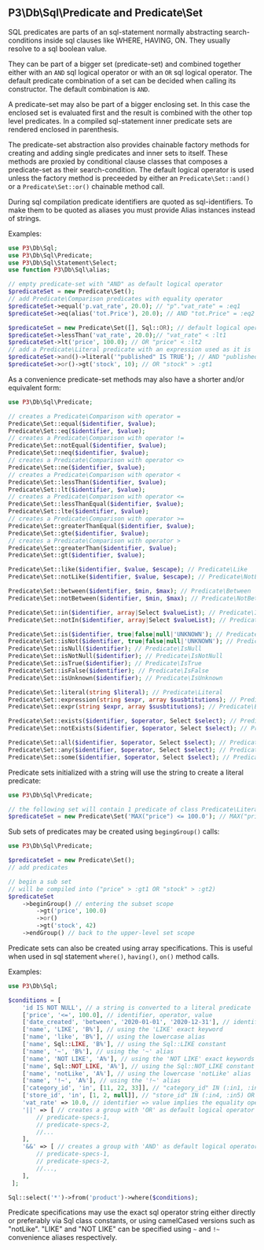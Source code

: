 ## P3\Db\Sql\Predicate and Predicate\Set

SQL predicates are parts of an sql-statement normally abstracting search-conditions
inside sql clauses like WHERE, HAVING, ON. They usually resolve to a sql boolean value.

They can be part of a bigger set (predicate-set) and combined together either with
an `AND` sql logical operator or with an `OR` sql logical operator. The default
predicate combination of a set can be decided when calling its constructor. The default
combination is `AND`.

A predicate-set may also be part of a bigger enclosing set. In this case the enclosed
set is evaluated first and the result is combined with the other top level predicates.
In a compiled sql-statement inner predicate sets are rendered enclosed in parenthesis.

The predicate-set abstraction also provides chainable factory methods for creating
and adding single predicates and inner sets to itself.
These methods are proxied by conditional clause classes that composes a predicate-set
as their search-condition.
The default logical operator is used unless the factory method is preceeded by either
an `Predicate\Set::and()` or a `Predicate\Set::or()` chainable method call.

During sql compilation predicate identifiers are quoted as sql-identifiers. To make
them to be quoted as aliases you must provide Alias instances instead of strings.

Examples:

```php
use P3\Db\Sql;
use P3\Db\Sql\Predicate;
use P3\Db\Sql\Statement\Select;
use function P3\Db\Sql\alias;

// empty predicate-set with "AND" as default logical operator
$predicateSet = new Predicate\Set();
// add Predicate\Comparison predicates with equality operator
$predicateSet->equal('p.vat_rate', 20.0); // "p"."vat_rate" = :eq1
$predicateSet->eq(alias('tot.Price'), 20.0); // AND "tot.Price" = :eq2

$predicateSet = new Predicate\Set([], Sql::OR); // default logical operator is "OR"
$predicateSet->lessThan('vat_rate', 20.0);// "vat_rate" < :lt1
$predicateSet->lt('price', 100.0); // OR "price" < :lt2
// add a Predicate\Literal predicate with an expression used as it is
$predicateSet->and()->literal('"published" IS TRUE'); // AND "published" IS TRUE
$predicateSet->or()->gt('stock', 10); // OR "stock" > :gt1
```

As a convenience predicate-set methods may also have a shorter and/or equivalent form:

```php
use P3\Db\Sql\Predicate;

// creates a Predicate\Comparison with operator =
Predicate\Set::equal($identifier, $value);
Predicate\Set::eq($identifier, $value);
// creates a Predicate\Comparison with operator !=
Predicate\Set::notEqual($identifier, $value);
Predicate\Set::neq($identifier, $value);
// creates a Predicate\Comparison with operator <>
Predicate\Set::ne($identifier, $value);
// creates a Predicate\Comparison with operator <
Predicate\Set::lessThan($identifier, $value);
Predicate\Set::lt($identifier, $value);
// creates a Predicate\Comparison with operator <=
Predicate\Set::lessThanEqual($identifier, $value);
Predicate\Set::lte($identifier, $value);
// creates a Predicate\Comparison with operator >=
Predicate\Set::greaterThanEqual($identifier, $value);
Predicate\Set::gte($identifier, $value);
// creates a Predicate\Comparison with operator >
Predicate\Set::greaterThan($identifier, $value);
Predicate\Set::gt($identifier, $value);

Predicate\Set::like($identifier, $value, $escape); // Predicate\Like
Predicate\Set::notLike($identifier, $value, $escape); // Predicate\NotLike

Predicate\Set::between($identifier, $min, $max); // Predicate\Between
Predicate\Set::notBetween($identifier, $min, $max); // Predicate\NotBetween

Predicate\Set::in($identifier, array|Select $valueList); // Predicate\In
Predicate\Set::notIn($identifier, array|Select $valueList); // Predicate\NotIn

Predicate\Set::is($identifier, true|false|null|'UNKNOWN'); // Predicate\Is
Predicate\Set::isNot($identifier, true|false|null|'UNKNOWN'); // Predicate\IsNot
Predicate\Set::isNull($identifier); // Predicate\IsNull
Predicate\Set::isNotNull($identifier); // Predicate\IsNotNull
Predicate\Set::isTrue($identifier); // Predicate\IsTrue
Predicate\Set::isFalse($identifier); // Predicate\IsFalse
Predicate\Set::isUnknown($identifier); // Predicate\IsUnknown

Predicate\Set::literal(string $literal); // Predicate\Literal
Predicate\Set::expression(string $expr, array $susbtitutions); // Predicate\Expression
Predicate\Set::expr(string $expr, array $susbtitutions); // Predicate\Expression

Predicate\Set::exists($identifier, $operator, Select $select); // Predicate\Exists
Predicate\Set::notExists($identifier, $operator, Select $select); // Predicate\NotExists

Predicate\Set::all($identifier, $operator, Select $select); // Predicate\All
Predicate\Set::any($identifier, $operator, Select $select); // Predicate\Any
Predicate\Set::some($identifier, $operator, Select $select); // Predicate\Some
```

Predicate sets initialized with a string will use the string to create a literal predicate:

```php
use P3\Db\Sql\Predicate;

// the following set will contain 1 predicate of class Predicate\Literal
$predicateSet = new Predicate\Set('MAX("price") <= 100.0'); // MAX("price") <= 100.0
```

Sub sets of predicates may be created using `begingGroup()` calls:

```php
use P3\Db\Sql\Predicate;

$predicateSet = new Predicate\Set();
// add predicates

// begin a sub set
// will be compiled into ("price" > :gt1 OR "stock" > :gt2)
$predicateSet
    ->beginGroup() // entering the subset scope
        ->gt('price', 100.0)
        ->or()
        ->gt('stock', 42)
    ->endGroup() // back to the upper-level set scope
```

Predicate sets can also be created using array specifications. This is useful when
used in sql statement `where()`, `having()`, `on()` method calls.

Examples:

```php
use P3\Db\Sql;

$conditions = [
    'id IS NOT NULL', // a string is converted to a literal predicate
    ['price', '<=', 100.0], // identifier, operator, value
    ['date_created', 'between', '2020-01-01', '2020-12-31'], // identifier, operator, value, extra-value
    ['name', 'LIKE', 'B%'], // using the 'LIKE' exact keyword
    ['name', 'like', 'B%'], // using the lowercase alias
    ['name', Sql::LIKE, 'B%'], // using the Sql::LIKE constant
    ['name', '~', 'B%'], // using the '~' alias
    ['name', 'NOT LIKE', 'A%'], // using the 'NOT LIKE' exact keywords
    ['name', Sql::NOT_LIKE, 'A%'], // using the Sql::NOT_LIKE constant
    ['name', 'notLike', 'A%'], // using the lowercase 'notLike' alias
    ['name', '!~', 'A%'], // using the '!~' alias
    ['category_id', 'in', [11, 22, 33]], // "category_id" IN (:in1, :in2, :in3)
    ['store_id', 'in', [1, 2, null]], // "store_id" IN (:in4, :in5) OR "store_id" IS NULL
    'vat_rate' => 10.0, // identifier => value implies the equality operator
    '||' => [ // creates a group with 'OR' as default logical operator
        // predicate-specs-1,
        // predicate-specs-2,
        //...
    ],
    '&&' => [ // creates a group with 'AND' as default logical operator
        // predicate-specs-1,
        // predicate-specs-2,
        //...,
    ],
 ];

Sql::select('*')->from('product')->where($conditions);
```

Predicate specifications may use the exact sql operator string either directly or
preferably via Sql class constants, or using camelCased versions such as "notLike".
"LIKE" and "NOT LIKE" can be specified using `~` and `!~` convenience aliases
respectively.
